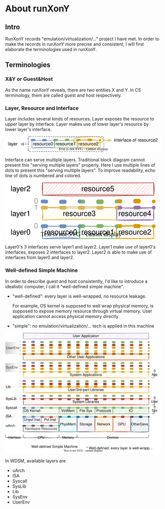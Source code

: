 # About runXonY

## Intro

RunXonY records "emulation/virtualization/..." project I have met.
In order to make the records in runXonY more precise and consistent,
I will first elaborate the terminologies used in runXonY.

## Terminologies

### X&Y or Guest&Host

As the name runXonY reveals, there are two entities X and Y.
In CS terminology, them are called guest and host respectively.

### Layer, Resource and Interface

Layer includes several kinds of resources.
Layer exposes the resource to upper layer by interface.
Layer makes use of lower layer's resource by lower layer's interface.

![](./images/legends.svg)

Interface can serve multiple layers.
Traditional block diagram cannot present this "serving multiple layers" properly.
Here I use multiple lines of dots to present this "serving multiple layers".
To improve readability, echo line of dots is numbered and colored.

![](./images/legends_serve_multi_layers.svg)

Layer0's 3 interfaces serve layer1 and layer2.
Layer1 make use of layer0's interfaces, exposes 2 interfaces to layer2.
Layer2 is able to make use of interfaces from layer0 and layer2.

### Well-defined Simple Machine

In order to describe guest and host consistently,
I'd like to introduce a idealistic computer,
I call it "well-defined simple machine".

* "well-defined": every layer is well-wrapped,
  no resource leakage.

  For example, OS kernel is supposed to well wrap physical memory,
  is supposed to expose memory resource through virtual memory.
  User application cannot access physical memory directly.
* "simple": no emulation/virtualization/... tech is applied in this machine

![](./images/general_app_arch.svg)

In WDSM, available layers are

* uArch
* ISA
* Syscall
* SysLib
* Lib
* SysEnv
* UserEnv
